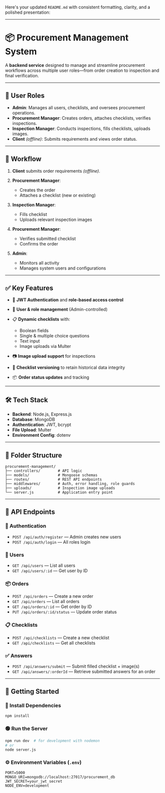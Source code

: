 Here's your updated `README.md` with consistent formatting, clarity, and a polished presentation:

---

# 📦 Procurement Management System

A **backend service** designed to manage and streamline procurement workflows across multiple user roles—from order creation to inspection and final verification.

---

## 👥 User Roles

* **Admin**: Manages all users, checklists, and oversees procurement operations.
* **Procurement Manager**: Creates orders, attaches checklists, verifies inspections.
* **Inspection Manager**: Conducts inspections, fills checklists, uploads images.
* **Client** *(offline)*: Submits requirements and views order status.

---

## 🔁 Workflow

1. **Client** submits order requirements *(offline)*.
2. **Procurement Manager**:

   * Creates the order
   * Attaches a checklist (new or existing)
3. **Inspection Manager**:

   * Fills checklist
   * Uploads relevant inspection images
4. **Procurement Manager**:

   * Verifies submitted checklist
   * Confirms the order
5. **Admin**:

   * Monitors all activity
   * Manages system users and configurations

---

## ✅ Key Features

* 🔐 **JWT Authentication** and **role-based access control**
* 👤 **User & role management** (Admin-controlled)
* 📋 **Dynamic checklists** with:

  * Boolean fields
  * Single & multiple choice questions
  * Text input
  * Image uploads via Multer
* 📷 **Image upload support** for inspections
* 🔄 **Checklist versioning** to retain historical data integrity
* 📦 **Order status updates** and tracking

---

## 🛠️ Tech Stack

* **Backend**: Node.js, Express.js
* **Database**: MongoDB
* **Authentication**: JWT, bcrypt
* **File Upload**: Multer
* **Environment Config**: dotenv

---

## 📁 Folder Structure

```
procurement-management/
├── controllers/        # API logic
├── models/             # Mongoose schemas
├── routes/             # REST API endpoints
├── middlewares/        # Auth, error handling, role guards
├── uploads/            # Inspection image uploads
└── server.js           # Application entry point
```

---

## 📌 API Endpoints

### 🔐 Authentication

* `POST /api/auth/register` — Admin creates new users
* `POST /api/auth/login` — All roles login

### 👥 Users

* `GET /api/users` — List all users
* `GET /api/users/:id` — Get user by ID

### 📦 Orders

* `POST /api/orders` — Create a new order
* `GET /api/orders` — List all orders
* `GET /api/orders/:id` — Get order by ID
* `PUT /api/orders/:id/status` — Update order status

### 📋 Checklists

* `POST /api/checklists` — Create a new checklist
* `GET /api/checklists` — Get all checklists

### ✅ Answers

* `POST /api/answers/submit` — Submit filled checklist + image(s)
* `GET /api/answers/:orderId` — Retrieve submitted answers for an order

---

## 🚀 Getting Started

### 🔧 Install Dependencies

```bash
npm install
```

### 🟢 Run the Server

```bash
npm run dev  # for development with nodemon
# or
node server.js
```

### ⚙️ Environment Variables (`.env`)

```
PORT=5000
MONGO_URI=mongodb://localhost:27017/procurement_db
JWT_SECRET=your_jwt_secret
NODE_ENV=development
```

